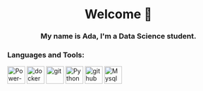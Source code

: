 <h1 align="center">Welcome 👋</h1>
<h3 align="center"> My name is Ada, I'm a Data Science student.</h3>



### Languages and Tools:
<a href="https://powerbi.microsoft.com"><img src="https://i.ibb.co/HF04J5w/power-bi.png" alt="Power-bi" width="40" height="40"/></a>
<a href="https://www.docker.com"><img src="https://i.ibb.co/PWmjkzX/docker.png" alt="docker" width="40" height="40"></a>
<a href="https://git-scm.com"><img src="https://i.ibb.co/xfxgfZ0/git.png" alt="git" width="40" height="40" /></a>
<a href="https://www.python.org"><img src="https://i.ibb.co/28qmHj4/python.png" alt="Python" width="40" height="40"/></a> 
<a href="https://github.com"><img src="https://i.ibb.co/n1FvNdz/github.png" alt="github" width="40" height="40"></a>
<a href="https://www.mysql.com"><img src="https://i.ibb.co/JKGQ1mf/mysql.png" alt="Mysql" width="40" height="40"/></a>  


<!--
**Adapa22/Adapa22** is a ✨ _special_ ✨ repository because its `README.md` (this file) appears on your GitHub profile.

Here are some ideas to get you started:

- 🔭 I’m currently working on ...
- 🌱 I’m currently learning ...
- 👯 I’m looking to collaborate on ...
- 🤔 I’m looking for help with ...
- 💬 Ask me about ...
- 📫 How to reach me: ...
- 😄 Pronouns: ...
- ⚡ Fun fact: ...
-->


